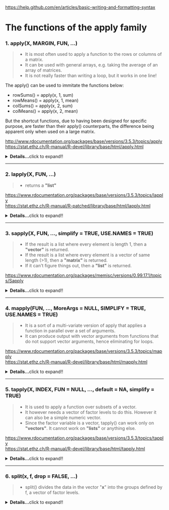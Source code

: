https://help.github.com/en/articles/basic-writing-and-formatting-syntax
# The functions of the apply family

### 1. apply(X, MARGIN, FUN, ...)
>- It is most often used to apply a function to the rows or columns of a matrix.
>- It can be used with general arrays, e.g. taking the average of an array of matrices.
>- It is not really faster than writing a loop, but it works in one line!

The apply() can be used to immitate the functions below:<br/>
- rowSums() = apply(x, 1, sum)<br/>
- rowMeans() = apply(x, 1, mean)<br/>
- colSums() = apply(x, 2, sum)<br/>
- colMeans() = apply(x, 2, mean)

But the shortcut functions, due to having been designed for specific purpose, are faster than their apply() counterparts, the difference being apparent only when used on a large matrix.

http://www.rdocumentation.org/packages/base/versions/3.5.3/topics/apply<br/>
https://stat.ethz.ch/R-manual/R-devel/library/base/html/apply.html

<details>
  <summary><b>Details...</b>click to expand!!</summary>

|Argument|Description|
|---|---|
|X|an array, including a matrix.|
|MARGIN|a vector giving the subscripts which the function will be applied over. E.g., for a matrix 1 indicates rows, 2 indicates columns, c(1, 2) indicates rows and columns. Where X has named dimnames, it can be a character vector selecting dimension names.|
|FUN|the function to be applied: see ‘Details’. In the case of functions like +, %*%, etc., the function name must be backquoted or quoted.|
|...|optional arguments to FUN.|
```R
> set.seed(18949)
> x <- matrix(rnorm(200),20,10)
> apply(x, 1, quantile, probs=c(0.25, 0.75))
          [,1]       [,2]       [,3]      [,4]
25% -0.9914692 -0.1908423 -0.4300005 -1.255110
75%  0.7904808  0.5512175  0.5697090  0.244837
          [,5]       [,6]       [,7]       [,8]
25% -0.5256669 -0.4636574 -1.3609265 -0.7012947
75%  0.4640788  0.3641334  0.1896196  0.8205340
          [,9]      [,10]      [,11]      [,12]
25% -0.8150329 -0.344708  -0.5216225  0.2128561
75%  0.7361397  0.813752   0.6109588  0.6443443
         [,13]      [,14]      [,15]      [,16]
25% -0.77378447 0.2209238 -1.1365713 -0.7600171
75%  0.08931413 0.7466569 -0.1099666  0.5997105
         [,17]      [,18]      [,19]      [,20]
25% -0.1963744 -0.4609184 -1.1621672 -0.7849068
75%  1.0905260  1.0427894 -0.3418321  0.3916902
################################################################################################

> set.seed(18949)
> a <- array(rnorm(2*5*3), c(2,5,3))
> a
, , 1

           [,1]       [,2]        [,3]       [,4]       [,5]
[1,] -2.0702028 -1.4553385  0.40501198  0.2917507 -1.1514895
[2,]  0.6493751 -0.1889221 -0.04674509 -1.5768760  0.1921096

, , 2

           [,1]       [,2]       [,3]       [,4]      [,5]
[1,] -0.3167998 -0.4482162 -1.1936750  0.5656030 0.1047564
[2,]  0.1792631  0.8629761  0.7418777 -0.4702795 0.3604304

, , 3

           [,1]       [,2]       [,3]       [,4]      [,5]
[1,]  0.7002806 -0.2662845 -0.3091816 -0.2429141 0.7591960
[2,] -0.6699911 -1.0847956 -0.4682024  0.7537504 0.4481469
################################################################################################

# c(1,2) preserves the 1st and 2nd dimensions and collapses the 3rd dimension
> apply(a, c(1,2), mean)
            [,1]       [,2]        [,3]       [,4]        [,5]
[1,] -0.56224065 -0.7232797 -0.36594820  0.2048132 -0.09584571
[2,]  0.05288237 -0.1369139  0.07564341 -0.4311350  0.33356231

> rowMeans(a, dims=2)
            [,1]       [,2]        [,3]       [,4]        [,5]
[1,] -0.56224065 -0.7232797 -0.36594820  0.2048132 -0.09584571
[2,]  0.05288237 -0.1369139  0.07564341 -0.4311350  0.33356231
```
</details>

---






### 2. lapply(X, FUN, ...)
>- returns a **"list"**

https://www.rdocumentation.org/packages/base/versions/3.5.3/topics/lapply<br/>
https://stat.ethz.ch/R-manual/R-patched/library/base/html/lapply.html
<details>
  <summary><b>Details...</b>click to expand!!</summary>

|Argument|Description|
|---|---|
|X|a vector (atomic or list) or an expression object. Other objects (including classed objects) will be coerced by base::as.list.|
|FUN|the function to be applied to each element of X: see ‘Details’. In the case of functions like +, %*%, the function name must be backquoted or quoted.|
|...|optional arguments to FUN.|
```R
> x <- 1:4
> lapply(x, runif)
[[1]]
[1] 0.2511177

[[2]]
[1] 0.2150691 0.6094760

[[3]]
[1] 0.3834446 0.7552710 0.3797362

[[4]]
[1] 0.7949721 0.9056911 0.9840262 0.5879480
################################################################################################

> lapply(x, runif, min=100, max=200)
[[1]]
[1] 100.9464

[[2]]
[1] 132.0792 155.9457

[[3]]
[1] 151.4918 108.9712 168.3251

[[4]]
[1] 170.9972 180.0232 194.4078 118.6646
################################################################################################

> # Anonymous function
> x <- list(a=matrix(1:4,2,2), b=matrix(1:6,3,2))
> x
$a
     [,1] [,2]
[1,]    1    3
[2,]    2    4

$b
     [,1] [,2]
[1,]    1    4
[2,]    2    5
[3,]    3    6

> # Select the first column
> lapply(x, function(elt) elt[,1])
$a
[1] 1 2

$b
[1] 1 2 3
################################################################################################

> # Select the 1st row
> lapply(x, "[", 1,)
$a
[1] 1 3

$b
[1] 1 4
################################################################################################

> # Select the 2nd column
> lapply(x, "[", ,2)
$a
[1] 3 4

$b
[1] 4 5 6
################################################################################################

# Advanced examples
> x <- list(a = 1:10, beta = exp(-3:3), logic = c(TRUE,FALSE,FALSE,TRUE))
> lapply(x, runif)
$a
 [1] 0.32122467 0.06019516 0.04345645 0.05505382 0.62554280 0.96447029 0.82730287 0.31502824 0.21302545 0.73249612

$beta
 [1] 0.49924102 0.72977197 0.08033604 0.43553048 0.23658045 0.79156780 0.25868432

$logic
 [1] 0.9859838 0.7568737 0.9797782 0.2189478
################################################################################################

> # compute the list mean for each list element
> lapply(x, mean)
$a
[1] 5.5

$beta
[1] 4.535125

$logic
[1] 0.5
################################################################################################

> # median and quartiles for each list element
> lapply(x, quantile, probs = 1:3/4)
$a
 25%  50%  75% 
3.25 5.50 7.75 

$beta
      25%       50%       75% 
0.2516074 1.0000000 5.0536690 

$logic
25% 50% 75% 
0.0 0.5 1.0
```
</details>

---






### 3. sapply(X, FUN, ..., simplify = TRUE, USE.NAMES = TRUE)
>- If the result is a list where every element is length 1, then a **"vector"** is returned.
>- If the result is a list where every element is a vector of same length (>1), then a **"matrix"** is returned.
>- If it can't figure things out, then a **"list"** is returned.

https://www.rdocumentation.org/packages/memisc/versions/0.99.17.1/topics/Sapply
<details>
  <summary><b>Details...</b>click to expand!!</summary>

|Argument|Description|
|---|---|
|X|a vector (atomic or list) or an expression object. Other objects (including classed objects) will be coerced by base::as.list.|
|FUN|the function to be applied to each element of X: see ‘Details’. In the case of functions like +, %*%, the function name must be backquoted or quoted.|
|...|optional arguments to FUN.|
|simplify|logical or character string; should the result be simplified to a vector, matrix or higher dimensional array if possible? For sapply it must be named and not abbreviated. The default value, TRUE, returns a vector or matrix if appropriate, whereas if simplify = "array" the result may be an array of “rank” (=length(dim(.))) one higher than the result of FUN(X[[i]]).|
|USE.NAMES|logical; if TRUE and if X is character, use X as names for the result unless it had names already. Since this argument follows ... its name cannot be abbreviated.|
```R
> x <- list(a = 1:10, beta = exp(-3:3), logic = c(TRUE,FALSE,FALSE,TRUE))
> sapply(x, mean)
       a     beta    logic 
5.500000 4.535125 0.500000
# returned a "vector"

> sapply(x, quantile)
         a        beta logic
0%    1.00  0.04978707   0.0
25%   3.25  0.25160736   0.0
50%   5.50  1.00000000   0.5
75%   7.75  5.05366896   1.0
100% 10.00 20.08553692   1.0
# returned a "matrix"

> i39 <- sapply(3:9, seq) # list of vectors
> sapply(i39, fivenum)
     [,1] [,2] [,3] [,4] [,5] [,6] [,7]
[1,]  1.0  1.0    1  1.0  1.0  1.0    1
[2,]  1.5  1.5    2  2.0  2.5  2.5    3
[3,]  2.0  2.5    3  3.5  4.0  4.5    5
[4,]  2.5  3.5    4  5.0  5.5  6.5    7
[5,]  3.0  4.0    5  6.0  7.0  8.0    9
```
</details>

---






### 4. mapply(FUN, ..., MoreArgs = NULL, SIMPLIFY = TRUE, USE.NAMES = TRUE)
>- It is a sort of a multi-variate version of apply that applies a function in parallel over a set of arguments.
>- It can produce output with vector arguments from functions that do not support vector arguments, hence eliminating for loops.

https://www.rdocumentation.org/packages/base/versions/3.5.3/topics/mapply<br/>
https://stat.ethz.ch/R-manual/R-devel/library/base/html/mapply.html
<details>
  <summary><b>Details...</b>click to expand!!</summary>

|Argument|Description|
|---|---|
|FUN|function to apply, found via match.fun.|
|...|arguments to vectorize over (vectors or lists of strictly positive length, or all of zero length). See also ‘Details’.|
|MoreArgs|a list of other arguments to FUN.|
|SIMPLIFY|logical or character string; attempt to reduce the result to a vector, matrix or higher dimensional array; see the simplify argument of sapply.|
|USE.NAMES|logical; use names if the first ... argument has names, or if it is a character vector, use that character vector as the names.|
```R
> mapply(rep, 1:4, 4:1)
[[1]]
[1] 1 1 1 1

[[2]]
[1] 2 2 2

[[3]]
[1] 3 3

[[4]]
[1] 4
################################################################################################

> mapply(rep, times = 1:4, x = 4:1)
[[1]]
[1] 4

[[2]]
[1] 3 3

[[3]]
[1] 2 2 2

[[4]]
[1] 1 1 1 1
################################################################################################

> mapply(rep, times = 1:4, MoreArgs = list(x = 42))
[[1]]
[1] 42

[[2]]
[1] 42 42

[[3]]
[1] 42 42 42

[[4]]
[1] 42 42 42 42
################################################################################################

> set.seed(18949)
> list(rnorm(1,1,2), rnorm(2,2,2), rnorm(3,3,2), rnorm(4,4,2), rnorm(5,5,2))
[[1]]
[1] -3.140406

[[2]]
[1]  3.2987502 -0.9106769

[[3]]
[1] 2.622156 3.810024 2.906510

[[4]]
[1] 4.5835013 0.8462481 1.6970210 4.3842191

[[5]]
[1] 4.366400 5.358526 4.103568 6.725952 2.612650

# Above same thing can be done with mapply() below
> set.seed(18949)
> mapply(rnorm, 1:5, 1:5, 2)
[[1]]
[1] -3.140406

[[2]]
[1]  3.2987502 -0.9106769

[[3]]
[1] 2.622156 3.810024 2.906510

[[4]]
[1] 4.5835013 0.8462481 1.6970210 4.3842191

[[5]]
[1] 4.366400 5.358526 4.103568 6.725952 2.612650
################################################################################################

> mapply(function(x, y) seq_len(x) + y,
        c(a =  1, b = 2, c = 3),  # names from first
        c(A = 10, B = 0, C = -10))
$a
[1] 11

$b
[1] 1 2

$c
[1] -9 -8 -7

> word <- function(C, k) paste(rep.int(C, k), collapse = "")
> utils::str(mapply(word, LETTERS[1:6], 6:1, SIMPLIFY = FALSE))
List of 6
 $ A: chr "AAAAAA"
 $ B: chr "BBBBB"
 $ C: chr "CCCC"
 $ D: chr "DDD"
 $ E: chr "EE"
 $ F: chr "F"
```
</details>

---







### 5. tapply(X, INDEX, FUN = NULL, ..., default = NA, simplify = TRUE)
>- It is used to apply a function over subsets of a vector.
>- It however needs a vector of factor levels to do this. However it can also be a simple numeric vector.
>- Since the factor variable is a vector, tapply() can work only on **"vectors"**. It cannot work on **"lists"** or anything else.

https://www.rdocumentation.org/packages/base/versions/3.5.3/topics/tapply<br/>
https://stat.ethz.ch/R-manual/R-devel/library/base/html/tapply.html
<details>
  <summary><b>Details...</b>click to expand!!</summary>

|Argument|Description|
|---|---|
|X|an atomic object, typically a vector.|
|INDEX|a list of one or more factors, each of same length as X. The elements are coerced to factors by as.factor.|
|FUN|the function to be applied, or NULL. In the case of functions like +, %*%, etc., the function name must be backquoted or quoted. If FUN is NULL, tapply returns a vector which can be used to subscript the multi-way array tapply normally produces.|
|...|optional arguments to FUN. Note: Optional arguments to FUN supplied by the ... argument are not divided into cells. It is therefore inappropriate for FUN to expect additional arguments with the same length as X.|
|default|(only in the case of simplification to an array) the value with which the array is initialized as array(default, dim = ..). Before R 3.4.0, this was hard coded to array()'s default NA. If it is NA (the default), the missing value of the answer type, e.g. NA_real_, is chosen (as.raw(0) for "raw"). In a numerical case, it may be set, e.g., to FUN(integer(0)), e.g., in the case of FUN = sum to 0 or 0L.|
|simplify|logical; if FALSE, tapply always returns an array of mode "list"; in other words, a list with a dim attribute. If TRUE (the default), then if FUN always returns a scalar, tapply returns an array with the mode of the scalar.|
```R
> set.seed(14657)
> x <- c(rnorm(10), runif(10), rnorm(10,1))
> x
 [1] -1.2892994  1.6734810 -0.3615852  0.1937537 -1.6371557
 [6]  0.2596941 -0.7552847  0.4357292  0.1230147 -1.5369686
[11]  0.7955234  0.4814413  0.3173244  0.5735813  0.3353314
[16]  0.3980635  0.5082634  0.3929499  0.4615895  0.2688306
[21]  1.9067960  1.4941630  2.0046694  2.7300762  1.3405568
[26]  1.8557122  1.2624954  1.2541206  0.6466761  3.0822887

> f <- gl(3, 10)
> f
 [1] 1 1 1 1 1 1 1 1 1 1 2 2 2 2 2 2 2 2 2 2 3 3 3 3 3 3 3 3 3 3
Levels: 1 2 3

> tapply(x, f, mean)
         1          2          3 
-0.2894621  0.4532899  1.7577554
################################################################################################

# This gives a list
> tapply(x, f, range)
$`1`
[1] -1.637156  1.673481

$`2`
[1] 0.2688306 0.7955234

$`3`
[1] 0.6466761 3.0822887

# This also gives a list
> tapply(x, f, quantile, probs = 1:3/4)
$`1`
       25%        50%        75% 
-1.1557957 -0.1192853  0.2432090 

$`2`
      25%       50%       75% 
0.3497361 0.4298265 0.5015579 

$`3`
     25%      50%      75% 
1.282011 1.674938 1.980201 


> tapply(x, f, summary)
$`1`
   Min. 1st Qu.  Median    Mean 3rd Qu.    Max. 
-1.6372 -1.1558 -0.1193 -0.2895  0.2432  1.6735 

$`2`
   Min. 1st Qu.  Median    Mean 3rd Qu.    Max. 
 0.2688  0.3497  0.4298  0.4533  0.5016  0.7955 

$`3`
   Min. 1st Qu.  Median    Mean 3rd Qu.    Max. 
 0.6467  1.2820  1.6749  1.7578  1.9802  3.0823
################################################################################################

# My function to generate factor levels of differing frequencies
generate_factor_levels <- function(n, t){
        # 'n' take a numeric vector of required factor levels
        # 't' takes a numeric vecor of corresponding frequencies for each factor level in 'n'
        # Both 'n' and 't' must be of same length
        if(length(n) == length(t)){
                factor(unlist(mapply(rep, n, t)))
        }
        else{
                stop("'n' and 't' must be of same length")
        }
}

> a <- c(4,0,1,5)
> b <- c(2,9,3,2)

> generate_factor_levels(a,b)
 [1] 4 4 0 0 0 0 0 0 0 0 0 1 1 1 5 5
Levels: 0 1 4 5
################################################################################################

# Below code calculates summary statistics of 4 groups being 1-40, 41-70, 71-90 and 91-100
> x <- 1:100
> x
  [1]   1   2   3   4   5   6   7   8   9  10  11  12  13  14  15  16  17  18  19  20  21  22  23  24  25
 [26]  26  27  28  29  30  31  32  33  34  35  36  37  38  39  40  41  42  43  44  45  46  47  48  49  50
 [51]  51  52  53  54  55  56  57  58  59  60  61  62  63  64  65  66  67  68  69  70  71  72  73  74  75
 [76]  76  77  78  79  80  81  82  83  84  85  86  87  88  89  90  91  92  93  94  95  96  97  98  99 100

> a <- 1:4
> b <- c(40,30,20,10)
> f <- generate_factor_levels(a,b)
> f
  [1] 1 1 1 1 1 1 1 1 1 1 1 1 1 1 1 1 1 1 1 1 1 1 1 1 1 1 1 1 1 1 1 1 1 1 1 1 1 1 1 1 2 2 2 2 2 2 2 2 2 2
 [51] 2 2 2 2 2 2 2 2 2 2 2 2 2 2 2 2 2 2 2 2 3 3 3 3 3 3 3 3 3 3 3 3 3 3 3 3 3 3 3 3 4 4 4 4 4 4 4 4 4 4
Levels: 1 2 3 4

> tapply(x, f, summary)
$`1`
   Min. 1st Qu.  Median    Mean 3rd Qu.    Max. 
   1.00   10.75   20.50   20.50   30.25   40.00 

$`2`
   Min. 1st Qu.  Median    Mean 3rd Qu.    Max. 
  41.00   48.25   55.50   55.50   62.75   70.00 

$`3`
   Min. 1st Qu.  Median    Mean 3rd Qu.    Max. 
  71.00   75.75   80.50   80.50   85.25   90.00 

$`4`
   Min. 1st Qu.  Median    Mean 3rd Qu.    Max. 
  91.00   93.25   95.50   95.50   97.75  100.00
```
</details>

---






### 6. split(x, f, drop = FALSE, ...)
>- split() divides the data in the vector "**x**" into the groups defined by f, a vector of factor levels.
<details>
  <summary><b>Details...</b>click to expand!!</summary>

```R
> x <- c(rnorm(10), runif(10), rnorm(10,1))
> f <- gl(3,10)
> split(x,f)
$`1`
 [1]  1.1569045  0.7179864  1.1045040 -0.1905366  0.1516832  0.6769356 -0.2131922  0.6491381  0.4399765
[10]  0.8860714

$`2`
 [1] 0.8927252 0.8139218 0.0700290 0.9323876 0.4533011 0.8681981 0.8158227 0.8526874 0.3309505 0.9017579

$`3`
 [1]  3.93247213  0.48364955  0.13147744  1.22116363 -0.02540756  0.99815180 -1.02639942  1.57687136
 [9] -0.26233866 -0.07133822
################################################################################################

> lapply(split(x,f), mean)# This way is rarely used. tapply or sapply are preferred.
$`1`
[1] 0.5379471

$`2`
[1] 0.6931781

$`3`
[1] 0.6958302

> tapply(x, f, mean)
        1         2         3 
0.5379471 0.6931781 0.6958302 

> sapply(split(x,f), mean)
        1         2         3 
0.5379471 0.6931781 0.6958302 
################################################################################################

# This example demonstrates the combined power of split() and sapply()
> head(airquality)
  Ozone Solar.R Wind Temp Month Day
1    41     190  7.4   67     5   1
2    36     118  8.0   72     5   2
3    12     149 12.6   74     5   3
4    18     313 11.5   62     5   4
5    NA      NA 14.3   56     5   5
6    28      NA 14.9   66     5   6

> s <- split(airquality, airquality$Month)
> lapply(  s, function(x) colMeans(x[,c("Ozone","Solar.R","Wind")])  )
$`5`
   Ozone  Solar.R     Wind 
      NA       NA 11.62258 

$`6`
    Ozone   Solar.R      Wind 
       NA 190.16667  10.26667 

$`7`
     Ozone    Solar.R       Wind 
        NA 216.483871   8.941935 

$`8`
   Ozone  Solar.R     Wind 
      NA       NA 8.793548 

$`9`
   Ozone  Solar.R     Wind 
      NA 167.4333  10.1800 

# sapply() will give a more compact form
> sapply(  s, function(x) colMeans(x[,c("Ozone","Solar.R","Wind")])  )
               5         6          7        8        9
Ozone         NA        NA         NA       NA       NA
Solar.R       NA 190.16667 216.483871       NA 167.4333
Wind    11.62258  10.26667   8.941935 8.793548  10.1800

# If you want to remove NAs...
> sapply(  s, function(x) colMeans(x[,c("Ozone","Solar.R","Wind")],na.rm=TRUE)  )
                5         6          7          8         9
Ozone    23.61538  29.44444  59.115385  59.961538  31.44828
Solar.R 181.29630 190.16667 216.483871 171.857143 167.43333
Wind     11.62258  10.26667   8.941935   8.793548  10.18000
```
</details>
